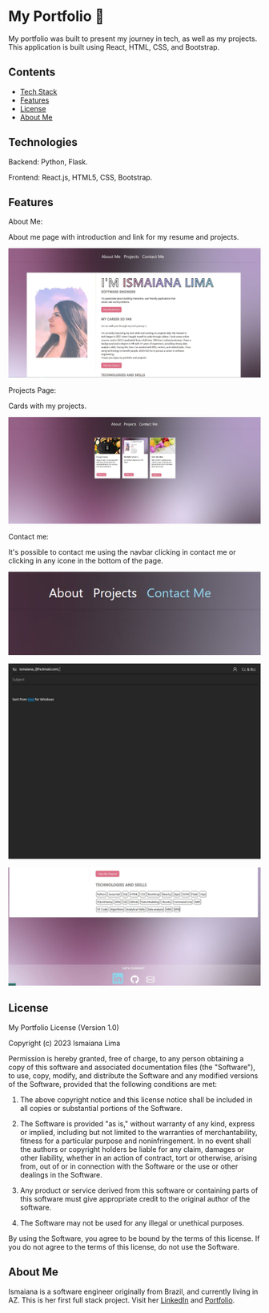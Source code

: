 # My Portfolio 🌈

My portfolio was built to present my journey in tech, as well as my projects. This application is built using React, HTML, CSS, and Bootstrap.

## Contents
* [Tech Stack](#technologies)
* [Features](#features)
* [License](#license)
* [About Me](#aboutme)



## <a name="technologies"></a>Technologies


Backend: Python, Flask.

Frontend: React.js, HTML5, CSS, Bootstrap.



## <a name="features"></a>Features


About Me: 

About me page with introduction and link for my resume and projects.

![alt text](https://github.com/Ismaiana/React-portfolio/blob/main/static/img/about-me.JPG "About me")




Projects Page: 

Cards with my projects.

![alt text](https://github.com/Ismaiana/React-portfolio/blob/main/static/img/projects.JPG "Projects")




Contact me:

It's possible to contact me using the navbar clicking in contact me or clicking in any icone in the bottom of the page.


![alt text](https://github.com/Ismaiana/React-portfolio/blob/main/static/img/contact-me.JPG "Contact me")

![alt text](https://github.com/Ismaiana/React-portfolio/blob/main/static/img/email.JPG "Contact me")


![alt text](https://github.com/Ismaiana/React-portfolio/blob/main/static/img/connect.JPG "Contact me")



## <a name="license"></a>License

My Portfolio License (Version 1.0)

Copyright (c) 2023 Ismaiana Lima

Permission is hereby granted, free of charge, to any person obtaining a copy of this software and associated documentation files (the "Software"), to use, copy, modify, and distribute the Software and any modified versions of the Software, provided that the following conditions are met:

1. The above copyright notice and this license notice shall be included in all copies or substantial portions of the Software.

2. The Software is provided "as is," without warranty of any kind, express or implied, including but not limited to the warranties of merchantability, fitness for a particular purpose and noninfringement. In no event shall the authors or copyright holders be liable for any claim, damages or other liability, whether in an action of contract, tort or otherwise, arising from, out of or in connection with the Software or the use or other dealings in the Software.

3. Any product or service derived from this software or containing parts of this software must give appropriate credit to the original author of the software.

4. The Software may not be used for any illegal or unethical purposes.

By using the Software, you agree to be bound by the terms of this license. If you do not agree to the terms of this license, do not use the Software.


## <a name="aboutme"></a>About Me

Ismaiana is a software engineer originally from Brazil, and currently living in AZ. This is her first full stack project. 
Visit her [LinkedIn](http://www.linkedin.com/in/ismaiana-lima) and [Portfolio](http://www.ismaiana.com).
